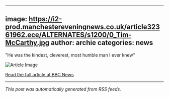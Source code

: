 ---
  image: https://i2-prod.manchestereveningnews.co.uk/article32361962.ece/ALTERNATES/s1200/0_Tim-McCarthy.jpg
  author: archie
  categories: news
  ---

  "He was the kindest, cleverest, most humble man I ever knew"

  ![Article Image](https://i2-prod.manchestereveningnews.co.uk/article32361962.ece/ALTERNATES/s1200/0_Tim-McCarthy.jpg)

  [Read the full article at BBC News](https://www.manchestereveningnews.co.uk/news/greater-manchester-news/pub-host-special-viewing-chase-32361798)

  ---
  *This post was automatically generated from RSS feeds.*
  